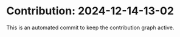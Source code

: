 # Contribution: 2024-12-14-13-02
This is an automated commit to keep the contribution graph active.
